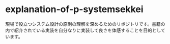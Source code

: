 # explanation-of-p-systemsekkei
現場で役立つシステム設計の原則の理解を深めるためのリポジトリです。書籍の内で紹介されている実装を自分なりに実装して良さを体感することを目的としています。
